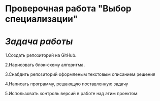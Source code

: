 # Проверочная работа "Выбор специализации"
# *Задача работы*

1.Создать репозиторий на GitHub.

2.Нарисовать блок-схему алгоритма.

3.Снабдить репозиторий оформленым текстовым описанием решения

4.Написать программу, решающую поставленную задачу

5.Использовать контроль версий в работе над этим проектом

